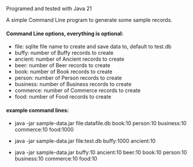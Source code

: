 Programed and tested with Java 21

A simple Command Line program to generate some sample records.

#### Command Line options, everything is optional:
- file: sqlite file name to create and save data to, default to test.db
- buffy: number of Buffy records to create
- ancient: number of Ancient records to create
- beer: number of Beer records to create
- book: number of Book records to create
- person: number of Person records to create
- business: number of Business records to create
- commerce: number of Commerce records to create
- food: number of Food records to create

#### example command lines:
- java -jar sample-data.jar file:datafile.db book:10 person:10 business:10 commerce:10 food:1000

- java -jar sample-data.jar file:test.db buffy:1000 ancient:10 

- java -jar sample-data.jar buffy:10 ancient:10 beer:10 book:10 person:10 business:10 commerce:10 food:10
